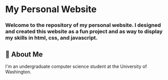 # My Personal Website

### Welcome to the repository of my personal website. I designed and created this website as a fun project and as way to display my skills in html, css, and javascript.

## 🚀 About Me
I'm an undergraduate computer science student at the University of Washington.

<!--
**GordonDHuang/gordondhuang** is a ✨ _special_ ✨ repository because its `README.md` (this file) appears on your GitHub profile.

Here are some ideas to get you started:

- 🔭 I’m currently working on ...
- 🌱 I’m currently learning ...
- 👯 I’m looking to collaborate on ...
- 🤔 I’m looking for help with ...
- 💬 Ask me about ...
- 📫 How to reach me: ...
- 😄 Pronouns: ...
- ⚡ Fun fact: ...
-->
